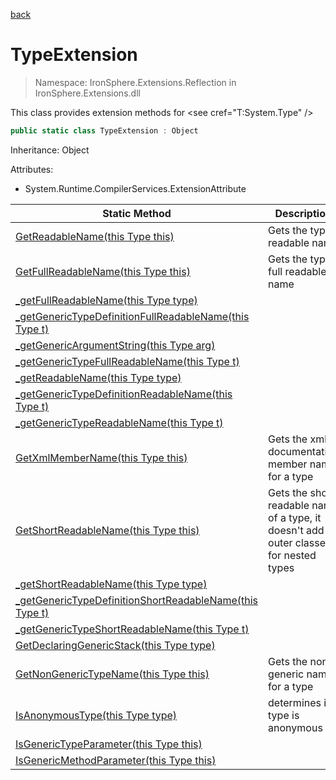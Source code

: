 ﻿[back](/IronSphere.Extensions/types)

# TypeExtension

> Namespace: IronSphere.Extensions.Reflection in  IronSphere.Extensions.dll

This class provides extension methods for &lt;see cref=&quot;T:System.Type&quot; /&gt;

```csharp
public static class TypeExtension : Object
```
Inheritance: Object



Attributes:

* System.Runtime.CompilerServices.ExtensionAttribute



| Static Method | Description |
| --- | --- |
| [GetReadableName(this Type this)](TypeExtension_GetReadableName(Type)) | Gets the types readable name |
| [GetFullReadableName(this Type this)](TypeExtension_GetFullReadableName(Type)) | Gets the types full readable name |
| [_getFullReadableName(this Type type)](TypeExtension__getFullReadableName(Type)) |  |
| [_getGenericTypeDefinitionFullReadableName(this Type t)](TypeExtension__getGenericTypeDefinitionFullReadableName(Type)) |  |
| [_getGenericArgumentString(this Type arg)](TypeExtension__getGenericArgumentString(Type)) |  |
| [_getGenericTypeFullReadableName(this Type t)](TypeExtension__getGenericTypeFullReadableName(Type)) |  |
| [_getReadableName(this Type type)](TypeExtension__getReadableName(Type)) |  |
| [_getGenericTypeDefinitionReadableName(this Type t)](TypeExtension__getGenericTypeDefinitionReadableName(Type)) |  |
| [_getGenericTypeReadableName(this Type t)](TypeExtension__getGenericTypeReadableName(Type)) |  |
| [GetXmlMemberName(this Type this)](TypeExtension_GetXmlMemberName(Type)) | Gets the xml-documentation member name for a type |
| [GetShortReadableName(this Type this)](TypeExtension_GetShortReadableName(Type)) | Gets the short readable name of a type, it doesn&#39;t add outer classes for nested types |
| [_getShortReadableName(this Type type)](TypeExtension__getShortReadableName(Type)) |  |
| [_getGenericTypeDefinitionShortReadableName(this Type t)](TypeExtension__getGenericTypeDefinitionShortReadableName(Type)) |  |
| [_getGenericTypeShortReadableName(this Type t)](TypeExtension__getGenericTypeShortReadableName(Type)) |  |
| [GetDeclaringGenericStack(this Type type)](TypeExtension_GetDeclaringGenericStack(Type)) |  |
| [GetNonGenericTypeName(this Type this)](TypeExtension_GetNonGenericTypeName(Type)) | Gets the non-generic name for a type |
| [IsAnonymousType(this Type type)](TypeExtension_IsAnonymousType(Type)) | determines if a type is anonymous |
| [IsGenericTypeParameter(this Type this)](TypeExtension_IsGenericTypeParameter(Type)) |  |
| [IsGenericMethodParameter(this Type this)](TypeExtension_IsGenericMethodParameter(Type)) |  |
